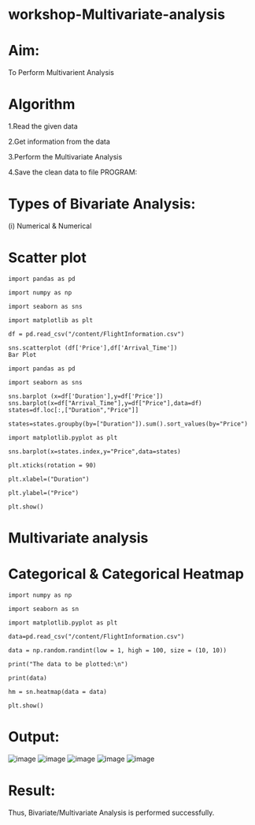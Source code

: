 # workshop-Multivariate-analysis
# Aim:
  To Perform Multivarient Analysis
# Algorithm
1.Read the given data

2.Get information from the data

3.Perform the Multivariate Analysis

4.Save the clean data to file PROGRAM:
# Types of Bivariate Analysis:
(i) Numerical & Numerical
# Scatter plot
~~~
import pandas as pd

import numpy as np

import seaborn as sns

import matplotlib as plt

df = pd.read_csv("/content/FlightInformation.csv")

sns.scatterplot (df['Price'],df['Arrival_Time'])
Bar Plot

import pandas as pd

import seaborn as sns

sns.barplot (x=df['Duration'],y=df['Price']) 
sns.barplot(x=df["Arrival_Time"],y=df["Price"],data=df) 
states=df.loc[:,["Duration","Price"]]

states=states.groupby(by=["Duration"]).sum().sort_values(by="Price")

import matplotlib.pyplot as plt

sns.barplot(x=states.index,y="Price",data=states)

plt.xticks(rotation = 90)

plt.xlabel=("Duration")

plt.ylabel=("Price")

plt.show()
~~~
# Multivariate analysis
# Categorical & Categorical Heatmap
~~~
import numpy as np

import seaborn as sn

import matplotlib.pyplot as plt

data=pd.read_csv("/content/FlightInformation.csv")

data = np.random.randint(low = 1, high = 100, size = (10, 10))

print("The data to be plotted:\n")

print(data)

hm = sn.heatmap(data = data)

plt.show()
~~~
# Output:
![image](https://user-images.githubusercontent.com/113699377/229267310-5743bb6e-be35-4094-bda9-d39a82c32a3a.png)
![image](https://user-images.githubusercontent.com/113699377/229267318-1c427bb0-2f0d-41c1-84bf-6771566d92d8.png)
![image](https://user-images.githubusercontent.com/113699377/229267340-7e8e9c69-86f5-4065-88f8-1e260f2c4c7f.png)
![image](https://user-images.githubusercontent.com/113699377/229267398-5f5b10ef-1753-416a-b2f1-ce83bc03c85f.png)
![image](https://user-images.githubusercontent.com/113699377/229267414-a20ac298-de09-45fe-9eea-6057eab2e26f.png)
# Result:
Thus, Bivariate/Multivariate Analysis is performed successfully.

